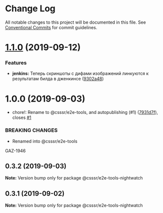 # Change Log

All notable changes to this project will be documented in this file.
See [Conventional Commits](https://conventionalcommits.org) for commit guidelines.

# [1.1.0](https://github.com/csssr-team/e2e-tools/compare/@csssr/e2e-tools-nightwatch@1.0.0...@csssr/e2e-tools-nightwatch@1.1.0) (2019-09-12)


### Features

* **jenkins:** Теперь скриншоты с дифами изображений линкуются к результатам билда в дженкинсе ([9302a48](https://github.com/csssr-team/e2e-tools/commit/9302a48))





# 1.0.0 (2019-09-03)


* chore!: Rename to @csssr/e2e-tools, and autopublishing (#1) ([7931d7f](https://github.com/csssr-team/e2e-tools/commit/7931d7f)), closes [#1](https://github.com/csssr-team/e2e-tools/issues/1)


### BREAKING CHANGES

* Renamed into @csssr/e2e-tools

GAZ-1946





## 0.3.2 (2019-09-03)

**Note:** Version bump only for package @csssr/e2e-tools-nightwatch





## 0.3.1 (2019-09-02)

**Note:** Version bump only for package @csssr/e2e-tools-nightwatch
